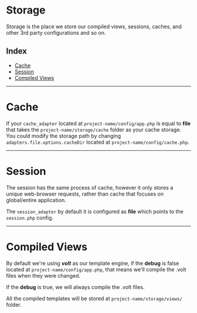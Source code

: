 # Storage

Storage is the place we store our compiled views, sessions, caches,  and other 3rd party configurations and so on.

## Index
- [Cache](#cache)
- [Session](#session)
- [Compiled Views](#compiled-views)

---

<a name="cache"></a>
# Cache

If your ``cache_adapter`` located at ``project-name/config/app.php`` is equal to **file** that takes the ``project-name/storage/cache`` folder as your cache storage. You could modify the storage path by changing ``adapters.file.options.cacheDir`` located at ``project-name/config/cache.php``.


---


<a name="session"></a>
# Session

The session has the same process of cache, however it only stores a unique web-browser requests, rather than cache that focuses on global/entire application.

The ``session_adapter`` by default it is configured as **file** which points to the ``session.php`` config.


---


<a name="compiled-views"></a>
# Compiled Views

By default we're using ***volt*** as our template engine, if the **debug** is false located at  ``project-name/config/app.php``, that means we'll compile the .volt files when they were changed.

If the **debug** is true, we will always compile the .volt files.

All the compiled templates will be stored at ``project-name/storage/views/`` folder.
